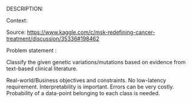 DESCRIPTION:

Context:

Source: https://www.kaggle.com/c/msk-redefining-cancer-treatment/discussion/35336#198462

Problem statement : 

Classify the given genetic variations/mutations based on evidence from text-based clinical literature.

 Real-world/Business objectives and constraints.
No low-latency requirement.
Interpretability is important.
Errors can be very costly.
Probability of a data-point belonging to each class is needed.
